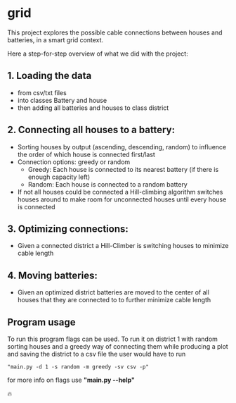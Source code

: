 # grid
This project explores the possible cable connections between houses and batteries, in a smart grid context.

Here a step-for-step overview of what we did with the project:
## 1. Loading the data
  - from csv/txt files
  - into classes Battery and house
  - then adding all batteries and houses to class district
## 2. Connecting all houses to a battery:
  - Sorting houses by output (ascending, descending, random) to influence the order of which house is connected first/last
  - Connection options: greedy or random
     - Greedy: Each house is connected to its nearest battery (if there is enough capacity left)
      - Random: Each house is connected to a random battery
  - If not all houses could be connected a Hill-climbing algorithm switches houses around to make room for unconnected houses until every house is connected
## 3. Optimizing connections:
- Given a connected district a Hill-Climber is switching houses to minimize cable length
## 4. Moving batteries:
- Given an optimized district batteries are moved to the center of all houses that they are connected to to further minimize cable length

## Program usage
To run this program flags can be used. To run it on district 1 with random sorting houses and a greedy way of connecting them while producing a plot and saving the district to a csv file the user would have to run

    "main.py -d 1 -s random -m greedy -sv csv -p"

for more info on flags use **"main.py --help"**

:fire:
